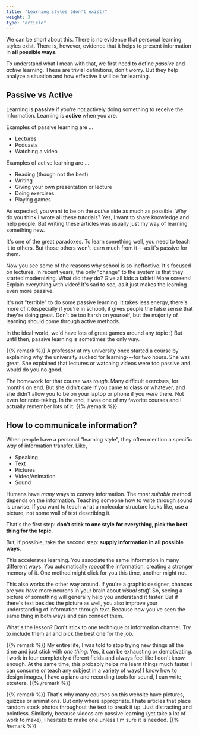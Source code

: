```yaml
---
title: "Learning styles (don't exist)"
weight: 3
type: "article"
---
```


We can be short about this. There is no evidence that personal learning styles exist. There is, however, evidence that it helps to present information in **all possible ways**.

To understand what I mean with that, we first need to define _passive_ and _active_ learning. These are trivial definitions, don't worry. But they help analyze a situation and how effective it will be for learning.

## Passive vs Active

Learning is **passive** if you're not actively doing something to receive the information. Learning is **active** when you are.

Examples of passive learning are ...

* Lectures
* Podcasts
* Watching a video

Examples of active learning are ...

* Reading (though not the best)
* Writing
* Giving your own presentation or lecture
* Doing exercises
* Playing games

As expected, you want to be on the _active_ side as much as possible. Why do you think I wrote all these tutorials? Yes, I want to share knowledge and help people. But writing these articles was usually just my way of learning something new.

It's one of the great paradoxes. To learn something well, you need to teach it to others. But those others won't learn much from it---as it's passive for them.

Now you see some of the reasons why school is so ineffective. It's focused on lectures. In recent years, the only "change" to the system is that they started modernizing. What did they do? Give all kids a tablet! More screens! Explain everything with video! It's sad to see, as it just makes the learning even more passive.

It's not "terrible" to do some passive learning. It takes less energy, there's more of it (especially if you're in school), it gives people the false sense that they're doing great. Don't be too harsh on yourself, but the majority of learning should come through active methods.

In the ideal world, we'd have lots of great games around any topic :) But until then, passive learning is sometimes the only way.

{{% remark %}}
A professor at my university once started a course by explaining why the university sucked for learning---for two hours. She was great. She explained that lectures or watching videos were too passive and would do you no good. 

The homework for that course was _tough_. Many difficult exercises, for months on end. But she didn't care if you came to class or whatever, and she didn't allow you to be on your laptop or phone if you _were_ there. Not even for note-taking. In the end, it was one of my favorite courses and I actually remember lots of it.
{{% /remark %}}

## How to communicate information?

When people have a personal "learning style", they often mention a specific _way_ of information transfer. Like,

* Speaking
* Text
* Pictures
* Video/Animation
* Sound

Humans have _many_ ways to convey information. The _most suitable_ method depends on the information. Teaching someone how to write through sound is unwise. If you want to teach what a molecular structure looks like, use a picture, not some wall of text describing it.

That's the first step: **don't stick to one style for everything, pick the best thing for the topic**.

But, if possible, take the second step: **supply information in all possible ways**.

This accelerates learning. You associate the same information in many different ways. You automatically _repeat_ the information, creating a stronger memory of it. One method might click for you this time, another might not.

This also works the other way around. If you're a graphic designer, chances are you have more neurons in your brain about _visual stuff_. So, seeing a picture of something will generally help you understand it faster. But if there's text besides the picture as well, you also improve your understanding of information through _text_. Because now you've seen the same thing in both ways and can connect them.

What's the lesson? Don't stick to one technique or information channel. Try to include them all and pick the best one for the job.

{{% remark %}}
My entire life, I was told to stop trying new things all the time and just stick with _one thing_. Yes, it can be exhausting or demotivating. I work in four completely different fields and always feel like I don't know enough. At the same time, this probably helps me learn things much faster. I can consume _or_ teach any subject in a variety of ways! I know how to design images, I have a piano and recording tools for sound, I can write, etcetera.
{{% /remark %}}

{{% remark %}}
That's why many courses on this website have pictures, quizzes or animations. But only where appropriate. I hate articles that place random stock photos throughout the text to break it up. Just distracting and pointless. Similarly, because videos are passive learning (yet take a lot of work to make), I hesitate to make one unless I'm sure it is needed.
{{% /remark %}}